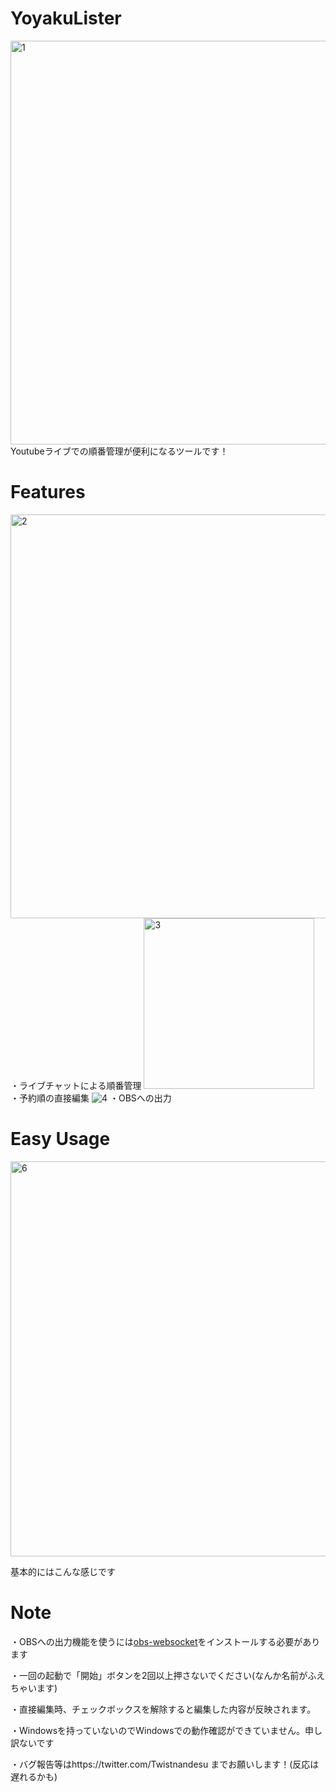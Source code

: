 # YoyakuLister
<img width="646" alt="1" src="https://user-images.githubusercontent.com/72329083/157358714-75d1e105-e51d-4079-9f11-353ffa7bd692.png">
Youtubeライブでの順番管理が便利になるツールです！

# Features
<img width="646" alt="2" src="https://user-images.githubusercontent.com/72329083/157359686-14751d58-af70-4408-8ca7-6ad4dcec933b.png">
・ライブチャットによる順番管理
<img width="273" alt="3" src="https://user-images.githubusercontent.com/72329083/157359936-5bd9fbbc-cf4f-4fd1-9afb-6d37c3e55374.png">
・予約順の直接編集
<img src="https://user-images.githubusercontent.com/72329083/157360116-89d064a9-7bbc-4c81-a534-a4786d5b7f90.png" alt="4">
・OBSへの出力

# Easy Usage
<img width="632" alt="6" src="https://user-images.githubusercontent.com/72329083/157401811-24ec9c4a-1912-407d-8897-40432b2f32f2.png">

基本的にはこんな感じです

# Note
・OBSへの出力機能を使うには[obs-websocket](https://github.com/obsproject/obs-websocket)をインストールする必要があります

・一回の起動で「開始」ボタンを2回以上押さないでください(なんか名前がふえちゃいます)

・直接編集時、チェックボックスを解除すると編集した内容が反映されます。

・Windowsを持っていないのでWindowsでの動作確認ができていません。申し訳ないです

・バグ報告等はhttps://twitter.com/Twistnandesu までお願いします！(反応は遅れるかも)
<!-- <img width="648" alt="5" src="https://user-images.githubusercontent.com/72329083/157361012-2dd0943c-0202-40f5-9344-40a8a29be82f.png"> -->

